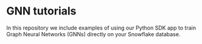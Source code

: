 # GNN tutorials

In this repository we include examples of using our Python SDK app to train Graph Neural Networks (GNNs) directly on your Snowflake database.
